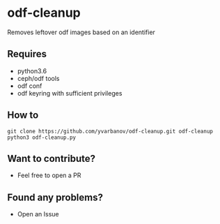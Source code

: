 # odf-cleanup
Removes leftover odf images based on an identifier

## Requires
- python3.6
- ceph/odf tools 
- odf conf
- odf keyring with sufficient privileges

## How to
```console
git clone https://github.com/yvarbanov/odf-cleanup.git odf-cleanup
python3 odf-cleanup.py
```

## Want to contribute?
- Feel free to open a PR

## Found any problems?
- Open an Issue
